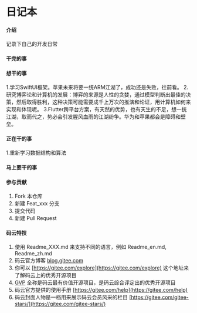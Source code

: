# 日记本

#### 介绍
记录下自己的开发日常

#### 干完的事
#### 想干的事
1.学习SwiftUI框架。苹果未来将要一统ARM江湖了，成功还是失败，往前看。
2.研究博弈论和计算机的发展：博弈的来源是人性的贪婪，通过模型判断出最佳的决策，然后取得胜利，这种决策可能需要成千上万次的推演和论证，用计算机如何来实现和体现呢。
3.Flutter跨平台方案，有天然的优势，也有天生的不足，想一统江湖，取而代之，势必会引发腥风血雨的江湖纷争。华为和苹果都会是障碍和壁垒。

#### 正在干的事
1.重新学习数据结构和算法
#### 马上要干的事


#### 参与贡献

1.  Fork 本仓库
2.  新建 Feat_xxx 分支
3.  提交代码
4.  新建 Pull Request


#### 码云特技

1.  使用 Readme\_XXX.md 来支持不同的语言，例如 Readme\_en.md, Readme\_zh.md
2.  码云官方博客 [blog.gitee.com](https://blog.gitee.com)
3.  你可以 [https://gitee.com/explore](https://gitee.com/explore) 这个地址来了解码云上的优秀开源项目
4.  [GVP](https://gitee.com/gvp) 全称是码云最有价值开源项目，是码云综合评定出的优秀开源项目
5.  码云官方提供的使用手册 [https://gitee.com/help](https://gitee.com/help)
6.  码云封面人物是一档用来展示码云会员风采的栏目 [https://gitee.com/gitee-stars/](https://gitee.com/gitee-stars/)
